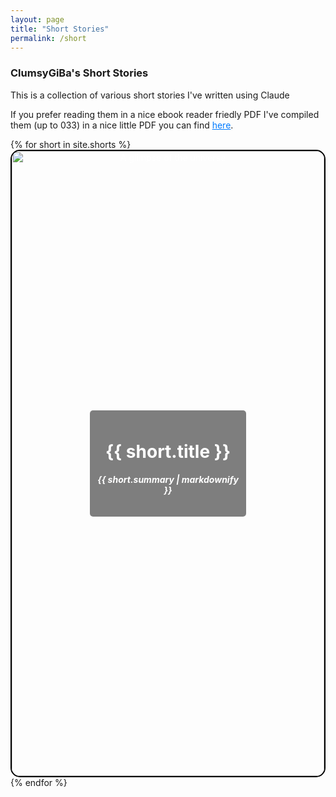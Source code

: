 ```yaml
---
layout: page
title: "Short Stories"
permalink: /short
---
```


### ClumsyGiBa's Short Stories

This is a collection of various short stories I've written using Claude

If you prefer reading them in a nice ebook reader friedly PDF I've compiled them (up to 033) in a nice little PDF you can find <a href="assets/pdf/Short Stories - Clumsy.GiBa v2.pdf" target="_blank" style="color: #007bff; text-decoration: underline;">here</a>.

<ul style="list-style: none; padding: 0; margin: 0;">
  {% for short in site.shorts %}
    <li style="margin: 0; padding: 0;">
      <a href="{{ short.url }}">
        <div style="position: relative; text-align: center; color: white; overflow: hidden; height: 25vh; border: 2px solid black; border-radius: 15px; margin: 0; padding: 0;">
          <!-- Background Image -->
          <img src="{{short.thumbnail}}" alt="A glimpse of the universe" style="width: 100%; height: 100%; object-fit: cover; object-position: center;" />
          <!-- Title on Top of the Image -->
          <div style="position: absolute; top: 50%; left: 50%; transform: translate(-50%, -50%); background-color: rgba(0, 0, 0, 0.5); padding: 10px; border-radius: 5px;">
            <h1>{{ short.title }}</h1> <p><h5>{{ short.summary | markdownify }}</h5></p>
          </div>
        </div>
      </a>
    </li>
  {% endfor %}
</ul>
